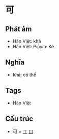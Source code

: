# 可

## Phát âm
* Hán Việt: khả
* Hán Việt: Pinyin: Kě

## Nghĩa
* khả, có thể

## Tags
* Hán Việt

## Cấu trúc
* 可 = [丁](丁.md) [口](口.md)

<script>window.HANZI_FIELD='可';</script>